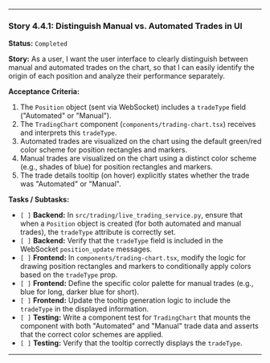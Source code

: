 ---

### **Story 4.4.1: Distinguish Manual vs. Automated Trades in UI**

**Status:** `Completed`

**Story:**
As a user, I want the user interface to clearly distinguish between manual and automated trades on the chart, so that I can easily identify the origin of each position and analyze their performance separately.

**Acceptance Criteria:**
1.  The `Position` object (sent via WebSocket) includes a `tradeType` field ("Automated" or "Manual").
2.  The `TradingChart` component (`components/trading-chart.tsx`) receives and interprets this `tradeType`.
3.  Automated trades are visualized on the chart using the default green/red color scheme for position rectangles and markers.
4.  Manual trades are visualized on the chart using a distinct color scheme (e.g., shades of blue) for position rectangles and markers.
5.  The trade details tooltip (on hover) explicitly states whether the trade was "Automated" or "Manual".

**Tasks / Subtasks:**
-   `[ ]` **Backend:** In `src/trading/live_trading_service.py`, ensure that when a `Position` object is created (for both automated and manual trades), the `tradeType` attribute is correctly set.
-   `[ ]` **Backend:** Verify that the `tradeType` field is included in the WebSocket `position_update` messages.
-   `[ ]` **Frontend:** In `components/trading-chart.tsx`, modify the logic for drawing position rectangles and markers to conditionally apply colors based on the `tradeType` prop.
-   `[ ]` **Frontend:** Define the specific color palette for manual trades (e.g., blue for long, darker blue for short).
-   `[ ]` **Frontend:** Update the tooltip generation logic to include the `tradeType` in the displayed information.
-   `[ ]` **Testing:** Write a component test for `TradingChart` that mounts the component with both "Automated" and "Manual" trade data and asserts that the correct color schemes are applied.
-   `[ ]` **Testing:** Verify that the tooltip correctly displays the `tradeType`.

---